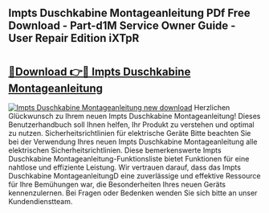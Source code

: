 ## Impts Duschkabine Montageanleitung PDf Free Download - Part-d1M Service Owner Guide - User Repair Edition iXTpR

# <h2><a href="http://df6vqd.blite.top/?on=Impts+Duschkabine+Montageanleitung">🔗Download 👉🔴 Impts Duschkabine Montageanleitung</a></h2>

[![Impts Duschkabine Montageanleitung new download](https://i.imgur.com/lujVjoI.png)](http://df6vqd.blite.top/?on=Impts+Duschkabine+Montageanleitung)
Herzlichen Glückwunsch zu Ihrem neuen Impts Duschkabine Montageanleitung! Dieses Benutzerhandbuch soll Ihnen helfen, Ihr Produkt zu verstehen und optimal zu nutzen. Sicherheitsrichtlinien für elektrische Geräte Bitte beachten Sie bei der Verwendung Ihres neuen Impts Duschkabine Montageanleitung alle elektrischen Sicherheitsrichtlinien. Diese bemerkenswerte Impts Duschkabine Montageanleitung-Funktionsliste bietet Funktionen für eine nahtlose und effiziente Leistung. Wir vertrauen darauf, dass das Impts Duschkabine MontageanleitungD eine zuverlässige und effektive Ressource für Ihre Bemühungen war, die Besonderheiten Ihres neuen Geräts kennenzulernen. Bei Fragen oder Bedenken wenden Sie sich bitte an unser Kundendienstteam.
